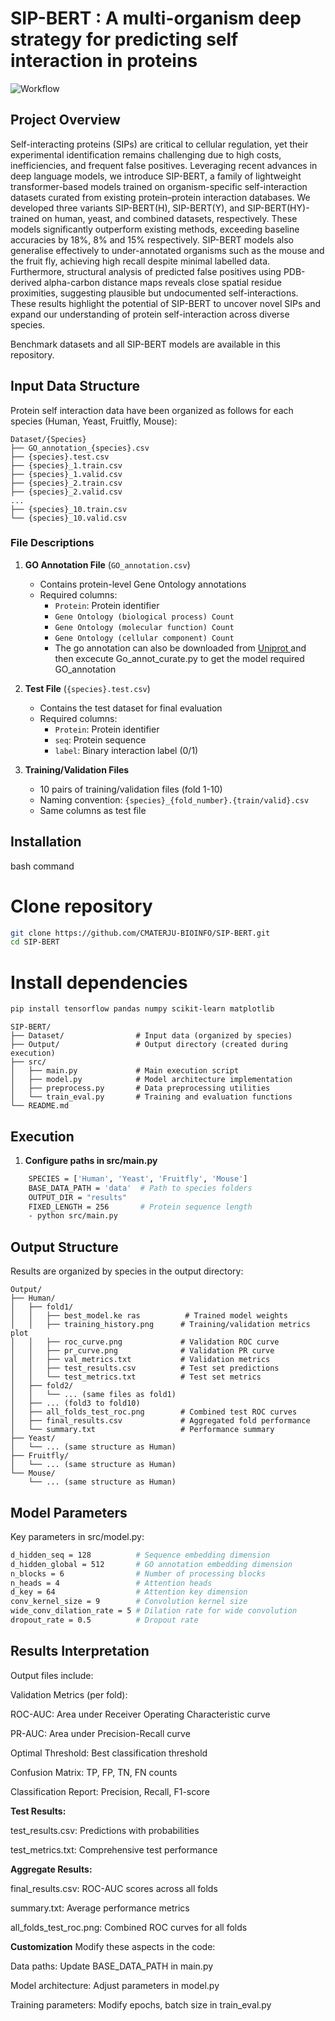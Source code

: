 # SIP-BERT : A multi-organism deep strategy for predicting self interaction in proteins


![Workflow](https://github.com/user-attachments/assets/856f44e9-e8ed-455a-bde7-427285ee164a)


## Project Overview
Self-interacting proteins (SIPs) are critical to cellular regulation, yet their experimental identification remains challenging due to high costs, inefficiencies, and frequent false positives. Leveraging recent advances in deep language models, we introduce SIP-BERT, a family of lightweight transformer-based models trained on organism-specific self-interaction datasets curated from existing protein–protein interaction databases. We developed three variants SIP-BERT(H), SIP-BERT(Y), and SIP-BERT(HY)-trained on human, yeast, and combined datasets, respectively. These models significantly outperform existing methods, exceeding baseline accuracies by 18%, 8% and 15% respectively. SIP-BERT models also generalise effectively to under-annotated organisms such as the mouse and the fruit fly, achieving high recall despite minimal labelled data. Furthermore, structural analysis of predicted false positives using PDB-derived alpha-carbon distance maps reveals close spatial residue proximities, suggesting plausible but undocumented self-interactions. These results highlight the potential of SIP-BERT to uncover novel SIPs and expand our understanding of protein self-interaction across diverse species. 

Benchmark datasets and all SIP-BERT models are available in this repository.

## Input Data Structure
Protein self interaction data have been organized as follows for each species (Human, Yeast, Fruitfly, Mouse):
```
Dataset/{Species}
├── GO_annotation_{species}.csv
├── {species}.test.csv
├── {species}_1.train.csv
├── {species}_1.valid.csv
├── {species}_2.train.csv
├── {species}_2.valid.csv
...
├── {species}_10.train.csv
└── {species}_10.valid.csv
```

### File Descriptions
1. **GO Annotation File** (`GO_annotation.csv`)
   - Contains protein-level Gene Ontology annotations
   - Required columns:
     - `Protein`: Protein identifier
     - `Gene Ontology (biological process) Count`
     - `Gene Ontology (molecular function) Count`
     - `Gene Ontology (cellular component) Count`
     - The go annotation can also be downloaded from [Uniprot ](https://www.uniprot.org/) and then excecute Go_annot_curate.py to get the model required GO_annotation

2. **Test File** (`{species}.test.csv`)
   - Contains the test dataset for final evaluation
   - Required columns:
     - `Protein`: Protein identifier
     - `seq`: Protein sequence
     - `label`: Binary interaction label (0/1)

3. **Training/Validation Files**
   - 10 pairs of training/validation files (fold 1-10)
   - Naming convention: `{species}_{fold_number}.{train/valid}.csv`
   - Same columns as test file

## Installation
bash command
# Clone repository
```bash
git clone https://github.com/CMATERJU-BIOINFO/SIP-BERT.git
cd SIP-BERT
```
# Install dependencies
```bash
pip install tensorflow pandas numpy scikit-learn matplotlib
```
```
SIP-BERT/
├── Dataset/                # Input data (organized by species)
├── Output/                 # Output directory (created during execution)
├── src/
│   ├── main.py             # Main execution script
│   ├── model.py            # Model architecture implementation
│   ├── preprocess.py       # Data preprocessing utilities
│   └── train_eval.py       # Training and evaluation functions
└── README.md
```


## Execution
1. **Configure paths in src/main.py**
```bash 
    SPECIES = ['Human', 'Yeast', 'Fruitfly', 'Mouse']
    BASE_DATA_PATH = 'data'  # Path to species folders
    OUTPUT_DIR = "results"
    FIXED_LENGTH = 256       # Protein sequence length
    - python src/main.py
```

## Output Structure
Results are organized by species in the output directory:
```
Output/
├── Human/
│   ├── fold1/
│   │   ├── best_model.ke ras          # Trained model weights
│   │   ├── training_history.png      # Training/validation metrics plot
│   │   ├── roc_curve.png             # Validation ROC curve
│   │   ├── pr_curve.png              # Validation PR curve
│   │   ├── val_metrics.txt           # Validation metrics
│   │   ├── test_results.csv          # Test set predictions
│   │   └── test_metrics.txt          # Test set metrics
│   ├── fold2/
│   │   └── ... (same files as fold1)
│   ├── ... (fold3 to fold10)
│   ├── all_folds_test_roc.png        # Combined test ROC curves
│   ├── final_results.csv             # Aggregated fold performance
│   └── summary.txt                   # Performance summary
├── Yeast/
│   └── ... (same structure as Human)
├── Fruitfly/
│   └── ... (same structure as Human)
└── Mouse/
    └── ... (same structure as Human)
```


## Model Parameters
Key parameters in src/model.py:
```bash
d_hidden_seq = 128          # Sequence embedding dimension
d_hidden_global = 512       # GO annotation embedding dimension
n_blocks = 6                # Number of processing blocks
n_heads = 4                 # Attention heads
d_key = 64                  # Attention key dimension
conv_kernel_size = 9        # Convolution kernel size
wide_conv_dilation_rate = 5 # Dilation rate for wide convolution
dropout_rate = 0.5          # Dropout rate
```
## Results Interpretation
Output files include:

Validation Metrics (per fold):

ROC-AUC: Area under Receiver Operating Characteristic curve

PR-AUC: Area under Precision-Recall curve

Optimal Threshold: Best classification threshold

Confusion Matrix: TP, FP, TN, FN counts

Classification Report: Precision, Recall, F1-score

**Test Results:**

test_results.csv: Predictions with probabilities

test_metrics.txt: Comprehensive test performance

**Aggregate Results:**

final_results.csv: ROC-AUC scores across all folds

summary.txt: Average performance metrics

all_folds_test_roc.png: Combined ROC curves for all folds

**Customization**
Modify these aspects in the code:

Data paths: Update BASE_DATA_PATH in main.py

Model architecture: Adjust parameters in model.py

Training parameters: Modify epochs, batch size in train_eval.py
